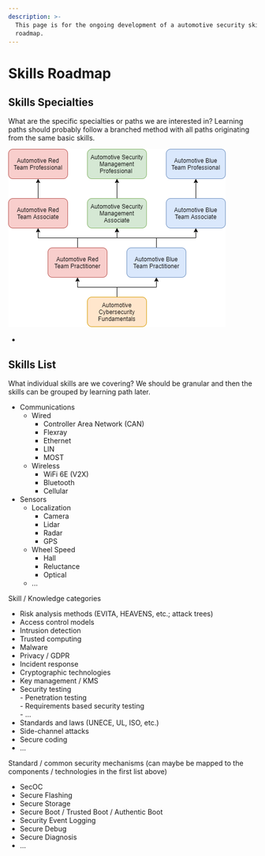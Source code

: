 ```yaml
---
description: >-
  This page is for the ongoing development of a automotive security skills
  roadmap.
---
```


# Skills Roadmap

## Skills Specialties 

What are the specific specialties or paths we are interested in? Learning paths should probably follow a branched method with all paths originating from the same basic skills.

![](../.gitbook/assets/learning-paths.png)

* 
## Skills List

What individual skills are we covering? We should be granular and then the skills can be grouped by learning path later.

* Communications
  * Wired
    * Controller Area Network \(CAN\)
    * Flexray
    * Ethernet
    * LIN
    * MOST
  * Wireless
    * WiFi 6E \(V2X\)
    * Bluetooth
    * Cellular
* Sensors
  * Localization
    * Camera
    * Lidar
    * Radar
    * GPS
  * Wheel Speed
    * Hall
    * Reluctance
    * Optical
  * ...

Skill / Knowledge categories

 - Risk analysis methods \(EVITA, HEAVENS, etc.; attack trees\)  
 - Access control models  
 - Intrusion detection  
 - Trusted computing  
 - Malware  
 - Privacy / GDPR  
 - Incident response  
 -  Cryptographic technologies  
 - Key management / KMS  
 - Security testing  
       - Penetration testing  
       - Requirements based security testing  
       - ...  
 - Standards and laws \(UNECE, UL, ISO, etc.\)  
 - Side-channel attacks  
 - Secure coding  
 - ...

Standard / common security mechanisms \(can maybe be mapped to the components / technologies in the first list above\)  
 - SecOC  
 - Secure Flashing  
 - Secure Storage  
 - Secure Boot / Trusted Boot / Authentic Boot  
 - Security Event Logging  
 - Secure Debug  
 - Secure Diagnosis  
- ...

